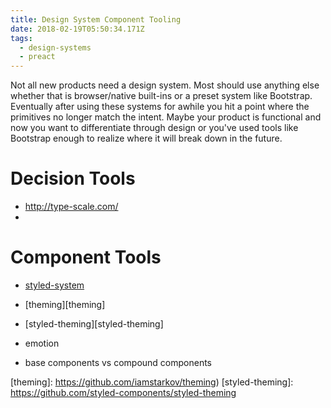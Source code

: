```yaml
---
title: Design System Component Tooling
date: 2018-02-19T05:50:34.171Z
tags:
  - design-systems
  - preact
---
```

Not all new products need a design system. Most should use anything else whether
that is browser/native built-ins or a preset system like Bootstrap. Eventually
after using these systems for awhile you hit a point where the primitives no
longer match the intent. Maybe your product is functional and now you want to
differentiate through design or you've used tools like Bootstrap enough to
realize where it will break down in the future.

# Decision Tools

* http://type-scale.com/
*

# Component Tools

* [styled-system][styled-system]
* [theming][theming]
* [styled-theming][styled-theming]
* emotion

* base components vs compound components

[styled-system]: https://github.com/jxnblk/styled-system
[theming]: https://github.com/iamstarkov/theming)
[styled-theming]: https://github.com/styled-components/styled-theming
